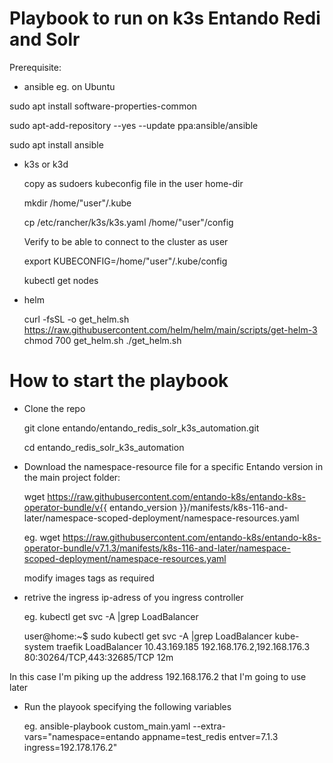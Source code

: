 # Playbook to run on k3s Entando Redi and Solr

Prerequisite:

- ansible
  eg. on Ubuntu
  
sudo apt install software-properties-common 

sudo apt-add-repository --yes --update ppa:ansible/ansible 

sudo apt install ansible

- k3s or k3d

  copy as sudoers kubeconfig file in the user home-dir
  
  mkdir /home/"user"/.kube
  
  cp /etc/rancher/k3s/k3s.yaml /home/"user"/config

  Verify to be able to connect to the cluster as user

  export KUBECONFIG=/home/"user"/.kube/config
  
  kubectl get nodes

- helm

  curl -fsSL -o get_helm.sh https://raw.githubusercontent.com/helm/helm/main/scripts/get-helm-3
  chmod 700 get_helm.sh
  ./get_helm.sh

# How to start the playbook

- Clone the repo

  git clone entando/entando_redis_solr_k3s_automation.git

  cd entando_redis_solr_k3s_automation

- Download the namespace-resource file for a specific Entando version in the main project folder:

  wget https://raw.githubusercontent.com/entando-k8s/entando-k8s-operator-bundle/v{{ entando_version }}/manifests/k8s-116-and-later/namespace-scoped-deployment/namespace-resources.yaml
  
  eg.
  wget https://raw.githubusercontent.com/entando-k8s/entando-k8s-operator-bundle/v7.1.3/manifests/k8s-116-and-later/namespace-scoped-deployment/namespace-resources.yaml

  modify images tags as required

- retrive the ingress ip-adress of you ingress controller

  eg.
  kubectl get svc -A |grep LoadBalancer

  user@home:~$ sudo kubectl get svc -A |grep LoadBalancer
kube-system   traefik  LoadBalancer   10.43.169.185   192.168.176.2,192.168.176.3   80:30264/TCP,443:32685/TCP 12m

In this case I'm piking up the address 192.168.176.2 that I'm going to use later

- Run the playook specifying the following variables

  eg.
  ansible-playbook custom_main.yaml --extra-vars="namespace=entando appname=test_redis entver=7.1.3 ingress=192.178.176.2"
